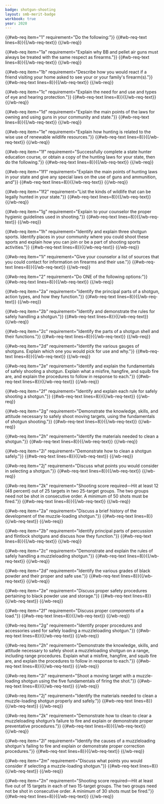 ```yaml
---
badge: shotgun-shooting
layout: smb-merit-badge
workbook: true
year: 2020
---
```



{{#wb-req item="1" requirement="Do the following:"}}
{{#wb-req-text lines=8}}{{/wb-req-text}}
{{/wb-req}}

{{#wb-req item="1a" requirement="Explain why BB and pellet air guns must always be treated with the same respect as firearms."}}
{{#wb-req-text lines=8}}{{/wb-req-text}}
{{/wb-req}}

{{#wb-req item="1b" requirement="Describe how you would react if a friend visiting your home asked to see your or your family's firearm(s)."}}
{{#wb-req-text lines=8}}{{/wb-req-text}}
{{/wb-req}}

{{#wb-req item="1c" requirement="Explain the need for and use and types of eye and hearing protection."}}
{{#wb-req-text lines=8}}{{/wb-req-text}}
{{/wb-req}}

{{#wb-req item="1d" requirement="Explain the main points of the laws for owning and using guns in your community and state."}}
{{#wb-req-text lines=8}}{{/wb-req-text}}
{{/wb-req}}

{{#wb-req item="1e" requirement="Explain how hunting is related to the wise use of renewable wildlife resources."}}
{{#wb-req-text lines=8}}{{/wb-req-text}}
{{/wb-req}}

{{#wb-req item="1f" requirement="Successfully complete a state hunter education course, or obtain a copy of the hunting laws for your state, then do the following."}}
{{#wb-req-text lines=8}}{{/wb-req-text}}
{{/wb-req}}

{{#wb-req item="1f1" requirement="Explain the main points of hunting laws in your state and give any special laws on the use of guns and ammunition, and"}}
{{#wb-req-text lines=8}}{{/wb-req-text}}
{{/wb-req}}

{{#wb-req item="1f2" requirement="List the kinds of wildlife that can be legally hunted in your state."}}
{{#wb-req-text lines=8}}{{/wb-req-text}}
{{/wb-req}}

{{#wb-req item="1g" requirement="Explain to your counselor the proper hygienic guidelines used in shooting."}}
{{#wb-req-text lines=8}}{{/wb-req-text}}
{{/wb-req}}

{{#wb-req item="1h" requirement="Identify and explain three shotgun sports. Identify places in your community where you could shoot these sports and explain how you can join or be a part of shooting sports activities."}}
{{#wb-req-text lines=8}}{{/wb-req-text}}
{{/wb-req}}

{{#wb-req item="1i" requirement="Give your counselor a list of sources that you could contact for information on firearms and their use."}}
{{#wb-req-text lines=8}}{{/wb-req-text}}
{{/wb-req}}

{{#wb-req item="2" requirement="Do ONE of the following options:"}}
{{#wb-req-text lines=8}}{{/wb-req-text}}
{{/wb-req}}

{{#wb-req item="2a" requirement="Identify the principal parts of a shotgun, action types, and how they function."}}
{{#wb-req-text lines=8}}{{/wb-req-text}}
{{/wb-req}}

{{#wb-req item="2b" requirement="Identify and demonstrate the rules for safely handling a shotgun."}}
{{#wb-req-text lines=8}}{{/wb-req-text}}
{{/wb-req}}

{{#wb-req item="2c" requirement="Identify the parts of a shotgun shell and their functions."}}
{{#wb-req-text lines=8}}{{/wb-req-text}}
{{/wb-req}}

{{#wb-req item="2d" requirement="Identify the various gauges of shotguns. Explain which one you would pick for use and why."}}
{{#wb-req-text lines=8}}{{/wb-req-text}}
{{/wb-req}}

{{#wb-req item="2e" requirement="Identify and explain the fundamentals of safely shooting a shotgun. Explain what a misfire, hangfire, and squib fire are, and explain the procedures to follow in response to each."}}
{{#wb-req-text lines=8}}{{/wb-req-text}}
{{/wb-req}}

{{#wb-req item="2f" requirement="Identify and explain each rule for safely shooting a shotgun."}}
{{#wb-req-text lines=8}}{{/wb-req-text}}
{{/wb-req}}

{{#wb-req item="2g" requirement="Demonstrate the knowledge, skills, and attitude necessary to safely shoot moving targets, using the fundamentals of shotgun shooting."}}
{{#wb-req-text lines=8}}{{/wb-req-text}}
{{/wb-req}}

{{#wb-req item="2h" requirement="Identify the materials needed to clean a shotgun."}}
{{#wb-req-text lines=8}}{{/wb-req-text}}
{{/wb-req}}

{{#wb-req item="2i" requirement="Demonstrate how to clean a shotgun safely."}}
{{#wb-req-text lines=8}}{{/wb-req-text}}
{{/wb-req}}

{{#wb-req item="2j" requirement="Discuss what points you would consider in selecting a shotgun."}}
{{#wb-req-text lines=8}}{{/wb-req-text}}
{{/wb-req}}

{{#wb-req item="2k" requirement="Shooting score required—Hit at least 12 (48 percent) out of 25 targets in two 25-target groups. The two groups need not be shot in consecutive order. A minimum of 50 shots must be fired."}}
{{#wb-req-text lines=8}}{{/wb-req-text}}
{{/wb-req}}

{{#wb-req item="2a" requirement="Discuss a brief history of the development of the muzzle-loading shotgun."}}
{{#wb-req-text lines=8}}{{/wb-req-text}}
{{/wb-req}}

{{#wb-req item="2b" requirement="Identify principal parts of percussion and flintlock shotguns and discuss how they function."}}
{{#wb-req-text lines=8}}{{/wb-req-text}}
{{/wb-req}}

{{#wb-req item="2c" requirement="Demonstrate and explain the rules of safely handling a muzzleloading shotgun."}}
{{#wb-req-text lines=8}}{{/wb-req-text}}
{{/wb-req}}

{{#wb-req item="2d" requirement="Identify the various grades of black powder and their proper and safe use."}}
{{#wb-req-text lines=8}}{{/wb-req-text}}
{{/wb-req}}

{{#wb-req item="2e" requirement="Discuss proper safety procedures pertaining to black powder use and storage."}}
{{#wb-req-text lines=8}}{{/wb-req-text}}
{{/wb-req}}

{{#wb-req item="2f" requirement="Discuss proper components of a load."}}
{{#wb-req-text lines=8}}{{/wb-req-text}}
{{/wb-req}}

{{#wb-req item="2g" requirement="Identify proper procedures and accessories used for safely loading a muzzleloading shotgun."}}
{{#wb-req-text lines=8}}{{/wb-req-text}}
{{/wb-req}}

{{#wb-req item="2h" requirement="Demonstrate the knowledge, skills, and attitude necessary to safely shoot a muzzleloading shotgun on a range, including range procedures. Explain what a misfire, hangfire, and squib fire are, and explain the procedures to follow in response to each."}}
{{#wb-req-text lines=8}}{{/wb-req-text}}
{{/wb-req}}

{{#wb-req item="2i" requirement="Shoot a moving target with a muzzle-loading shotgun using the five fundamentals of firing the shot."}}
{{#wb-req-text lines=8}}{{/wb-req-text}}
{{/wb-req}}

{{#wb-req item="2j" requirement="Identify the materials needed to clean a muzzle-loading shotgun properly and safely."}}
{{#wb-req-text lines=8}}{{/wb-req-text}}
{{/wb-req}}

{{#wb-req item="2k" requirement="Demonstrate how to clean to clear a muzzleloading shotgun’s failure to fire and explain or demonstrate proper preventative procedures."}}
{{#wb-req-text lines=8}}{{/wb-req-text}}
{{/wb-req}}

{{#wb-req item="2l" requirement="Identify the causes of a muzzleloading shotgun's failing to fire and explain or demonstrate proper correction procedures."}}
{{#wb-req-text lines=8}}{{/wb-req-text}}
{{/wb-req}}

{{#wb-req item="2m" requirement="Discuss what points you would consider if selecting a muzzle-loading shotgun."}}
{{#wb-req-text lines=8}}{{/wb-req-text}}
{{/wb-req}}

{{#wb-req item="2n" requirement="Shooting score required—Hit at least five out of 15 targets in each of two 15-target groups. The two groups need not be shot in consecutive order. A minimum of 30 shots must be fired."}}
{{#wb-req-text lines=8}}{{/wb-req-text}}
{{/wb-req}}
